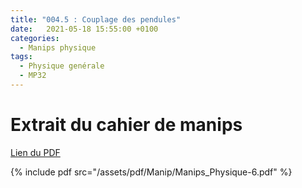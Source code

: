 ```yaml
---
title: "004.5 : Couplage des pendules"
date:   2021-05-18 15:55:00 +0100
categories:
  - Manips physique
tags:
  - Physique genérale
  - MP32
---
```


# Extrait du cahier de manips

[Lien du PDF](/assets/pdf/Manip/Manips_Physique-6.pdf)

{% include pdf src="/assets/pdf/Manip/Manips_Physique-6.pdf" %}
